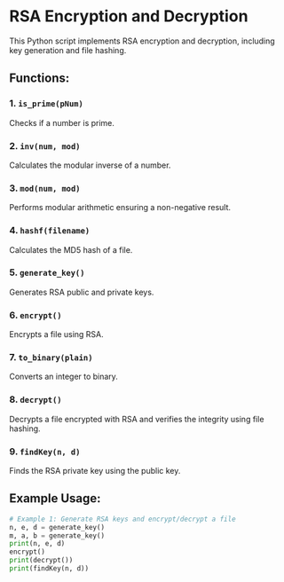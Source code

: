 # RSA Encryption and Decryption

This Python script implements RSA encryption and decryption, including key generation and file hashing.

## Functions:

### 1. `is_prime(pNum)`

Checks if a number is prime.

### 2. `inv(num, mod)`

Calculates the modular inverse of a number.

### 3. `mod(num, mod)`

Performs modular arithmetic ensuring a non-negative result.

### 4. `hashf(filename)`

Calculates the MD5 hash of a file.

### 5. `generate_key()`

Generates RSA public and private keys.

### 6. `encrypt()`

Encrypts a file using RSA.

### 7. `to_binary(plain)`

Converts an integer to binary.

### 8. `decrypt()`

Decrypts a file encrypted with RSA and verifies the integrity using file hashing.

### 9. `findKey(n, d)`

Finds the RSA private key using the public key.

## Example Usage:

```python
# Example 1: Generate RSA keys and encrypt/decrypt a file
n, e, d = generate_key()
m, a, b = generate_key()
print(n, e, d)
encrypt()
print(decrypt())
print(findKey(n, d))
